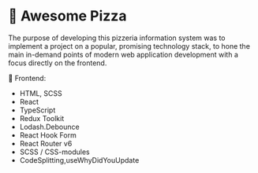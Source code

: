 # 🍕 Awesome Pizza

The purpose of developing this pizzeria information system was to implement a project on a popular, promising technology stack, to hone the main in-demand points of modern web application development with a focus directly on the frontend.

🌝 Frontend:

- HTML, SCSS
- React
- TypeScript
- Redux Toolkit
- Lodash.Debounce
- React Hook Form 
- React Router v6
- SCSS / CSS-modules
- CodeSplitting,useWhyDidYouUpdate


